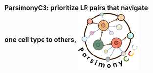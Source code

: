 ## ParsimonyC3: prioritize LR pairs that navigate one cell type to others, <img width="200" src="logo.png" align="center">
    


